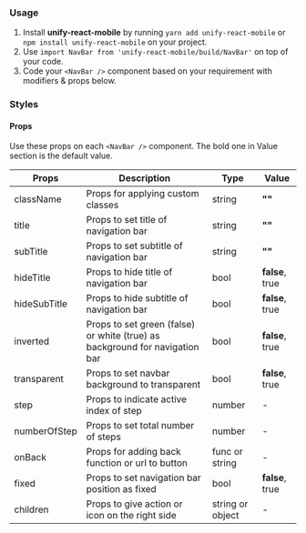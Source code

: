 ### Usage

1. Install **unify-react-mobile** by running `yarn add unify-react-mobile` or `npm install unify-react-mobile` on your project.
2. Use `import NavBar from 'unify-react-mobile/build/NavBar'` on top of your code.
3. Code your `<NavBar />` component based on your requirement with modifiers & props below.



### Styles

#### Props

Use these props on each `<NavBar />` component. The bold one in Value section is the default value.

| Props            | Description                         | Type            | Value
|---------------------|----------------------------------|-----------------|---------------------|
| className   | Props for applying custom classes   | string            | **""**
| title   | Props to set title of navigation bar   | string            | **""**
| subTitle   | Props to set subtitle of navigation bar   | string            | **""**
| hideTitle   | Props to hide title of navigation bar   | bool            | **false**, true
| hideSubTitle   | Props to hide subtitle of navigation bar   | bool            | **false**, true
| inverted   | Props to set green (false) or white (true) as background for navigation bar   | bool            | **false**, true
| transparent   | Props to set navbar background to transparent   | bool        | **false**, true
| step          | Props to indicate active index of step      | number          | -
| numberOfStep     | Props to set total number of steps   | number          | -
| onBack  | Props for adding back function or url to button   | func or string           | -
| fixed   | Props to set navigation bar position as fixed   | bool            | **false**, true
| children   | Props to give action or icon on the right side   | string or object            | -
